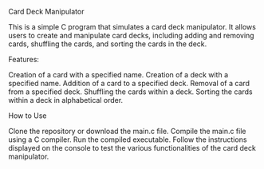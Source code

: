 Card Deck Manipulator

This is a simple C program that simulates a card deck manipulator. 
It allows users to create and manipulate card decks, including adding 
and removing cards, shuffling the cards, and sorting the cards in the deck.


Features:

Creation of a card with a specified name.
Creation of a deck with a specified name.
Addition of a card to a specified deck.
Removal of a card from a specified deck.
Shuffling the cards within a deck.
Sorting the cards within a deck in alphabetical order.


How to Use

Clone the repository or download the main.c file.
Compile the main.c file using a C compiler.
Run the compiled executable.
Follow the instructions displayed on the console to test the various 
functionalities of the card deck manipulator.